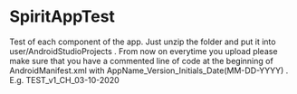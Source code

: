 # SpiritAppTest
Test of each component of the app.
Just unzip the folder and put it into user/AndroidStudioProjects .
From now on everytime you upload please make sure that you have a commented line of code at the beginning of AndroidManifest.xml with AppName_Version_Initials_Date(MM-DD-YYYY) .
E.g. TEST_v1_CH_03-10-2020
